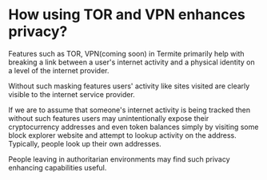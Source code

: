 # How using TOR and VPN enhances privacy?

Features such as TOR, VPN(coming soon) in Termite primarily help with breaking a link between a user's internet activity and a physical identity on a level of the internet provider.

Without such masking features users' activity like sites visited are clearly visible to the internet service provider.

If we are to assume that someone's internet activity is being tracked then without such features users may unintentionally expose their cryptocurrency addresses and even token balances simply by visiting some block explorer website and attempt to lookup activity on the address. Typically, people look up their own addresses.

People leaving in authoritarian environments may find such privacy enhancing capabilities useful.

